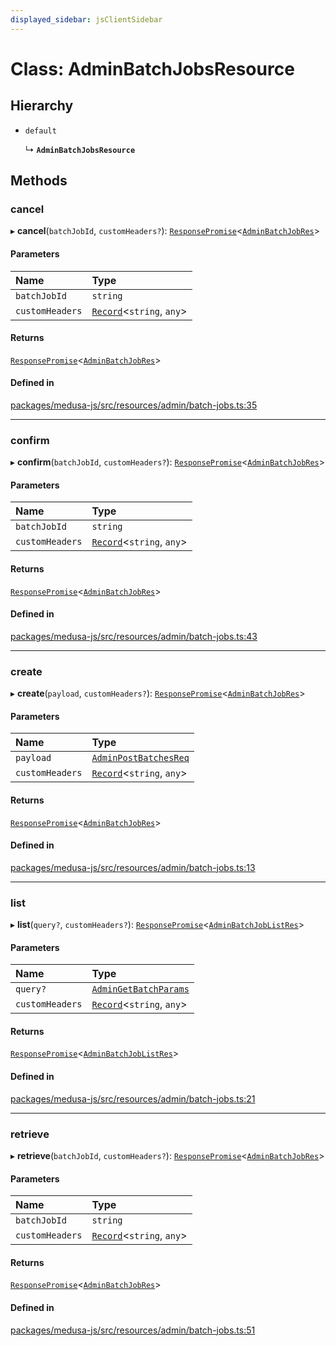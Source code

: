 ```yaml
---
displayed_sidebar: jsClientSidebar
---
```


# Class: AdminBatchJobsResource

## Hierarchy

- `default`

  ↳ **`AdminBatchJobsResource`**

## Methods

### cancel

▸ **cancel**(`batchJobId`, `customHeaders?`): [`ResponsePromise`](../modules/internal-12.md#responsepromise)<[`AdminBatchJobRes`](../modules/internal-2.md#adminbatchjobres)\>

#### Parameters

| Name | Type |
| :------ | :------ |
| `batchJobId` | `string` |
| `customHeaders` | [`Record`](../modules/internal.md#record)<`string`, `any`\> |

#### Returns

[`ResponsePromise`](../modules/internal-12.md#responsepromise)<[`AdminBatchJobRes`](../modules/internal-2.md#adminbatchjobres)\>

#### Defined in

[packages/medusa-js/src/resources/admin/batch-jobs.ts:35](https://github.com/medusajs/medusa/blob/f15cd596e4/packages/medusa-js/src/resources/admin/batch-jobs.ts#L35)

___

### confirm

▸ **confirm**(`batchJobId`, `customHeaders?`): [`ResponsePromise`](../modules/internal-12.md#responsepromise)<[`AdminBatchJobRes`](../modules/internal-2.md#adminbatchjobres)\>

#### Parameters

| Name | Type |
| :------ | :------ |
| `batchJobId` | `string` |
| `customHeaders` | [`Record`](../modules/internal.md#record)<`string`, `any`\> |

#### Returns

[`ResponsePromise`](../modules/internal-12.md#responsepromise)<[`AdminBatchJobRes`](../modules/internal-2.md#adminbatchjobres)\>

#### Defined in

[packages/medusa-js/src/resources/admin/batch-jobs.ts:43](https://github.com/medusajs/medusa/blob/f15cd596e4/packages/medusa-js/src/resources/admin/batch-jobs.ts#L43)

___

### create

▸ **create**(`payload`, `customHeaders?`): [`ResponsePromise`](../modules/internal-12.md#responsepromise)<[`AdminBatchJobRes`](../modules/internal-2.md#adminbatchjobres)\>

#### Parameters

| Name | Type |
| :------ | :------ |
| `payload` | [`AdminPostBatchesReq`](internal-2.AdminPostBatchesReq.md) |
| `customHeaders` | [`Record`](../modules/internal.md#record)<`string`, `any`\> |

#### Returns

[`ResponsePromise`](../modules/internal-12.md#responsepromise)<[`AdminBatchJobRes`](../modules/internal-2.md#adminbatchjobres)\>

#### Defined in

[packages/medusa-js/src/resources/admin/batch-jobs.ts:13](https://github.com/medusajs/medusa/blob/f15cd596e4/packages/medusa-js/src/resources/admin/batch-jobs.ts#L13)

___

### list

▸ **list**(`query?`, `customHeaders?`): [`ResponsePromise`](../modules/internal-12.md#responsepromise)<[`AdminBatchJobListRes`](../modules/internal-2.md#adminbatchjoblistres)\>

#### Parameters

| Name | Type |
| :------ | :------ |
| `query?` | [`AdminGetBatchParams`](internal-2.AdminGetBatchParams.md) |
| `customHeaders` | [`Record`](../modules/internal.md#record)<`string`, `any`\> |

#### Returns

[`ResponsePromise`](../modules/internal-12.md#responsepromise)<[`AdminBatchJobListRes`](../modules/internal-2.md#adminbatchjoblistres)\>

#### Defined in

[packages/medusa-js/src/resources/admin/batch-jobs.ts:21](https://github.com/medusajs/medusa/blob/f15cd596e4/packages/medusa-js/src/resources/admin/batch-jobs.ts#L21)

___

### retrieve

▸ **retrieve**(`batchJobId`, `customHeaders?`): [`ResponsePromise`](../modules/internal-12.md#responsepromise)<[`AdminBatchJobRes`](../modules/internal-2.md#adminbatchjobres)\>

#### Parameters

| Name | Type |
| :------ | :------ |
| `batchJobId` | `string` |
| `customHeaders` | [`Record`](../modules/internal.md#record)<`string`, `any`\> |

#### Returns

[`ResponsePromise`](../modules/internal-12.md#responsepromise)<[`AdminBatchJobRes`](../modules/internal-2.md#adminbatchjobres)\>

#### Defined in

[packages/medusa-js/src/resources/admin/batch-jobs.ts:51](https://github.com/medusajs/medusa/blob/f15cd596e4/packages/medusa-js/src/resources/admin/batch-jobs.ts#L51)
